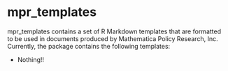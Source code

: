 <!-- README.md is generated from README.Rmd. Please edit that file -->
mpr\_templates
==============

mpr\_templates contains a set of R Markdown templates that are formatted to be used in documents produced by Mathematica Policy Research, Inc. Currently, the package contains the following templates:

-   Nothing!!
